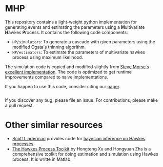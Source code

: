 # MHP
This repository contains a light-weight python implementation for generating events and estimating the parameters using a **M**ultivariate **H**awkes **P**rocess.
It contains the following code components:

- ```HP/simulators```: To generate a cascade with given parameters using the modified Ogata's thinning algorithm.
- ```HP/estimators```: To estimate the parameters of multivariate hawkes process using maximum likelihood.

The simulation code is copied and modified slightly from [Steve Morse's excellent implementation](https://github.com/stmorse/hawkes). 
The code is optimized to get runtime improvements compared to naive implementations.

If you happen to use this code, consider citing our [paper]().
```

```
If you discover any bug, please file an issue. For contributions, please make a pull request.

# Other similar resources

- [Scott Linderman](http://www.columbia.edu/~swl2133/) provides code for [bayesian inference on Hawkes processes](https://github.com/slinderman/pyhawkes).
- [The Hawkes Process Toolkit](https://github.com/HongtengXu/Hawkes-Process-Toolkit) by Hongteng Xu and Hongyuan Zha is a comprehensive toolkit for doing estimation and simulation using Hawkes process. It is writte in Matlab.


